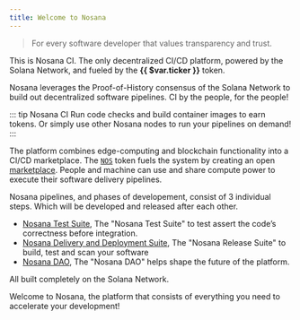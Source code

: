 ```yaml
---
title: Welcome to Nosana
---
```


> For every software developer that values transparency and trust.

This is Nosana CI. The only decentralized CI/CD platform, powered by the Solana Network, 
and fueled by the <strong>{{ $var.ticker }}</strong> token.

Nosana leverages the Proof-of-History consensus of the Solana Network
to build out decentralized software pipelines. CI by the people, for the people!

::: tip Nosana CI
Run code checks and build container images to earn tokens. 
Or simply use other Nosana nodes to run your pipelines on demand!
:::

The platform combines edge-computing and blockchain functionality into a CI/CD marketplace.
The [`NOS`](../tokenomics/metrics) token fuels the system by creating an open
[marketplace](../tokenomics/utility). People and machine can use and
share compute power to execute their software delivery pipelines.

Nosana pipelines, and phases of developement, consist of 3 individual steps.
Which will be developed and released after each other.

- [Nosana Test Suite](../nosana/ci), 
   The "Nosana Test Suite" to test assert the code’s correctness before integration.
- [Nosana Delivery and Deployment Suite](../nosana/cd), 
   The "Nosana Release Suite" to build, test and scan your software   
- [Nosana DAO](../nosana/dao), 
   The "Nosana DAO" helps shape the future of the platform.   

All built completely on the Solana Network.

Welcome to Nosana, the platform that consists of everything you need to accelerate your development!
